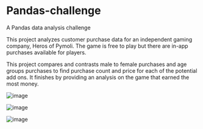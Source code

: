 # Pandas-challenge
A Pandas data analysis challenge


This project analyzes customer purchase data for an independent gaming company, Heros of Pymoli. The game is free to play but there are in-app purchases available for players.

This project compares and contrasts male to female purchases and age groups purchases to find purchase count and price for each of the potential add ons. It finishes by providing an analysis on the game that earned the most money.

![image](https://user-images.githubusercontent.com/79419060/122603725-a70fd000-d029-11eb-8ee8-eb799b25abe0.png)


![image](https://user-images.githubusercontent.com/79419060/122603741-abd48400-d029-11eb-862d-b749911ae2fc.png)


![image](https://user-images.githubusercontent.com/79419060/122603773-b8f17300-d029-11eb-86c2-c033029c4432.png)
